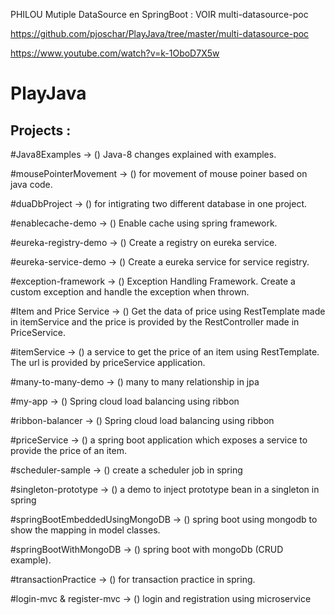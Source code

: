

PHILOU 
Mutiple DataSource en SpringBoot : VOIR multi-datasource-poc

https://github.com/pjoschar/PlayJava/tree/master/multi-datasource-poc

https://www.youtube.com/watch?v=k-1OboD7X5w


# PlayJava


## Projects : 

#Java8Examples -> () Java-8 changes explained with examples.

#mousePointerMovement -> () for movement of mouse poiner based on java code.                  

#duaDbProject -> () for intigrating two different database in one project.                                      

#enablecache-demo -> () Enable cache using spring framework.

#eureka-registry-demo -> () Create a registry on eureka service.

#eureka-service-demo -> () Create a eureka service for service registry.

#exception-framework -> () Exception Handling Framework. Create a custom exception and handle the exception when thrown.                                      

#Item and Price Service -> () Get the data of price using RestTemplate made in itemService and the price is provided by the RestController made in PriceService.

#itemService -> () a service to get the price of an item using RestTemplate. The url is provided by priceService application.         

#many-to-many-demo -> () many to many relationship in jpa

#my-app -> () Spring cloud load balancing using ribbon

#ribbon-balancer -> () Spring cloud load balancing using ribbon

#priceService -> () a spring boot application which exposes a service to provide the price of an item.

#scheduler-sample -> () create a scheduler job in spring

#singleton-prototype -> () a demo to inject prototype bean in a singleton in spring

#springBootEmbeddedUsingMongoDB -> () spring boot using mongodb to show the mapping in model classes.         

#springBootWithMongoDB -> () spring boot with mongoDb (CRUD example).

#transactionPractice -> () for transaction practice in spring.

#login-mvc & register-mvc -> () login and registration using microservice
